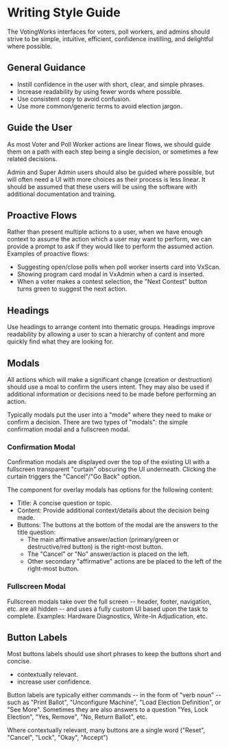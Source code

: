 # Writing Style Guide

The VotingWorks interfaces for voters, poll workers, and admins should strive to
be simple, intuitive, efficient, confidence instilling, and delightful where
possible.

## General Guidance

- Instill confidence in the user with short, clear, and simple phrases.
- Increase readability by using fewer words where possible.
- Use consistent copy to avoid confusion.
- Use more common/generic terms to avoid election jargon.

## Guide the User

As most Voter and Poll Worker actions are linear flows, we should guide them on
a path with each step being a single decision, or sometimes a few related
decisions.

Admin and Super Admin users should also be guided where possible, but will often
need a UI with more choices as their process is less linear. It should be
assumed that these users will be using the software with additional
documentation and training.

## Proactive Flows

Rather than present multiple actions to a user, when we have enough context to
assume the action which a user may want to perform, we can provide a prompt to
ask if they would like to perform the assumed action. Examples of proactive
flows:

- Suggesting open/close polls when poll worker inserts card into VxScan.
- Showing program card modal in VxAdmin when a card is inserted.
- When a voter makes a contest selection, the "Next Contest" button turns green
  to suggest the next action.

## Headings

Use headings to arrange content into thematic groups. Headings improve
readability by allowing a user to scan a hierarchy of content and more quickly
find what they are looking for.

## Modals

All actions which will make a significant change (creation or destruction)
should use a moal to confirm the users intent. They may also be used if
additional information or decisions need to be made before performing an action.

Typically modals put the user into a "mode" where they need to make or confirm a
decision. There are two types of "modals": the simple confirmation modal and a
fullscreen modal.

### Confirmation Modal

Confirmation modals are displayed over the top of the existing UI with a
fullscreen transparent "curtain" obscuring the UI underneath. Clicking the
curtain triggers the "Cancel"/"Go Back" option.

The component for overlay modals has options for the following content:

- Title: A concise question or topic.
- Content: Provide additional context/details about the decision being made.
- Buttons: The buttons at the bottom of the modal are the answers to the title
  question:
  - The main affirmative answer/action (primary/green or destructive/red button)
    is the right-most button.
  - The "Cancel" or "No" answer/action is placed on the left.
  - Other secondary "affirmative" actions are be placed to the left of the
    right-most button.

### Fullscreen Modal

Fullscreen modals take over the full screen -- header, footer, navigation, etc.
are all hidden -- and uses a fully custom UI based upon the task to complete.
Examples: Hardware Diagnostics, Write-In Adjudication, etc.

## Button Labels

Most buttons labels should use short phrases to keep the buttons short and
concise.

- contextually relevant.
- increase user confidence.

Button labels are typically either commands -- in the form of "verb noun" --
such as "Print Ballot", "Unconfigure Machine", "Load Election Definition", or
"See More". Sometimes they are also answers to a question "Yes, Lock Election",
"Yes, Remove", "No, Return Ballot", etc.

Where contextually relevant, many buttons are a single word ("Reset", "Cancel",
"Lock", "Okay", "Accept")
